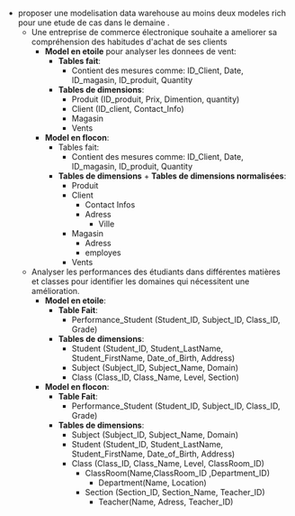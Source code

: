 - proposer une modelisation data warehouse au moins deux modeles rich pour une etude de cas dans le demaine .
	- Une entreprise de commerce électronique souhaite a ameliorer sa compréhension des habitudes d'achat de ses clients
		- **Model en etoile** pour analyser les donnees de vent:
			- **Tables fait**:
				- Contient des mesures comme: ID_Client, Date, ID_magasin, ID_produit, Quantity
			- **Tables de dimensions**: 
				- Produit (ID_produit, Prix, Dimention, quantity)
				- Client (ID_client, Contact_Info)
				- Magasin
				- Vents
		- **Model en flocon**:
			- Tables fait:
				- Contient des mesures comme: ID_Client, Date, ID_magasin, ID_produit, Quantity
			- **Tables de dimensions** + **Tables de dimensions normalisées**:
				- Produit
				- Client
					- Contact Infos
					- Adress
						- Ville
				- Magasin
					- Adress
					- employes
				- Vents
	- Analyser les performances des étudiants dans différentes matières et classes pour identifier les domaines qui nécessitent une amélioration.
		- **Model en etoile**:
			- **Table Fait**:
				- Performance_Student (Student_ID, Subject_ID, Class_ID, Grade)
			- **Tables de dimensions**:
				- Student (Student_ID, Student_LastName, Student_FirstName, Date_of_Birth, Address)
				- Subject (Subject_ID, Subject_Name, Domain)
				- Class (Class_ID, Class_Name, Level, Section)
		- **Model en flocon**:
			- **Table Fait**:
				- Performance_Student (Student_ID, Subject_ID, Class_ID, Grade)
			- **Tables de dimensions**:
				- Subject (Subject_ID, Subject_Name, Domain)
				- Student (Student_ID, Student_LastName, Student_FirstName, Date_of_Birth, Address)
				- Class (Class_ID, Class_Name, Level, ClassRoom_ID)
					- ClassRoom(Name,ClassRoom_ID ,Department_ID)
						- Department(Name, Location)
				    - Section (Section_ID, Section_Name, Teacher_ID)
						- Teacher(Name, Adress, Teacher_ID)
